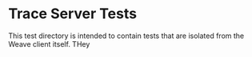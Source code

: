 # Trace Server Tests

This test directory is intended to contain tests that are isolated from the Weave client itself. THey 